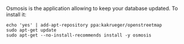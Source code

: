 Osmosis is the application allowing to keep your database updated. To install it:

    echo 'yes' | add-apt-repository ppa:kakrueger/openstreetmap
    sudo apt-get update
    sudo apt-get --no-install-recommends install -y osmosis

